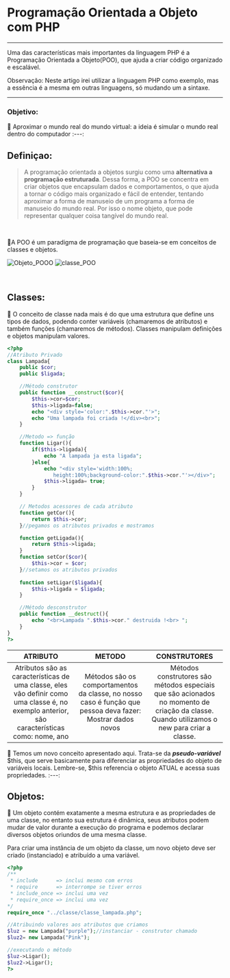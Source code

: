 <h1> Programação Orientada a Objeto com PHP</h1>
<hr>
<p> Uma das características mais importantes da linguagem PHP é a Programação Orientada a Objeto(POO), que ajuda a criar código organizado e escalável.</p>

Observação: Neste artigo irei utilizar a linguagem PHP como exemplo, mas a essência é a mesma em outras linguagens, só mudando um a sintaxe.
<hr>

### Objetivo: 
:dart: Aproximar o mundo real do mundo virtual: a ideia é simular o mundo real dentro do computador
:---:

## Definiçao: 
> A programação orientada a objetos surgiu como uma <strong> alternativa a programação estruturada</strong>. Dessa forma, a POO se concentra em criar objetos que encapsulam dados e comportamentos, o que ajuda a tornar o código mais organizado e fácil de entender, tentando aproximar a forma de manuseio de um programa a forma de manuseio do mundo real. Por isso o nome objeto, que pode representar qualquer coisa tangível do mundo real.
<br>

:large_blue_diamond:A POO é um paradigma de programação que baseia-se em conceitos de classes e objetos.

![Objeto_POOO](https://user-images.githubusercontent.com/86386469/233682930-0994c6f8-314c-48f3-9558-f59466273698.jpg)
![classe_POO](https://user-images.githubusercontent.com/86386469/233682943-3454b669-be6b-46c2-877a-aaf45238b2ab.jpg)


<br>

## Classes:
:pushpin: O conceito de classe nada mais é do que uma estrutura que define uns tipos de dados, podendo conter variáveis (chamaremos de atributos) e também funções (chamaremos de métodos). Classes manipulam definições e objetos manipulam valores.

```php
<?php
//Atributo Privado
class Lampada{
    public $cor;
    public $ligada;

    //Método construtor
    public function __construct($cor){
        $this->cor=$cor;
        $this->ligada=false;
        echo "<div style='color:".$this->cor."'>";
        echo "Uma lampada foi criada !</div><br>";
    }

    //Metodo => função
    function Ligar(){
        if($this->ligada){
            echo "A lampada ja esta ligada";
        }else{
            echo "<div style='width:100%;
               height:100%;background-color:".$this->cor."'></div>";
            $this->ligada= true;
        }
    }

    // Metodos acessores de cada atributo
    function getCor(){
        return $this->cor;
    }//pegamos os atributos privados e mostramos

    function getLigada(){
        return $this->ligada;
    }
    function setCor($cor){
        $this->cor = $cor;
    }//setamos os atributos privados
    
    function setLigar($ligada){
        $this->ligada = $ligada;
    }

    //Método desconstrutor
    public function __destruct(){
        echo "<br>Lampada ".$this->cor." destruida !<br> ";
    }
}
?>
```
ATRIBUTO | METODO | CONSTRUTORES
:---: | :---: | :---: 
Atributos são as características de uma classe, eles vão definir como uma classe é, no exemplo anterior, são características como: nome, ano | Métodos são os comportamentos da classe, no nosso caso é função que pessoa deva fazer: Mostrar dados novos | Métodos construtores são métodos especiais que são acionados no momento de criação da classe. Quando utilizamos o new para criar a classe.

:paperclip: Temos um novo conceito apresentado aqui. Trata-se da ***pseudo-variável*** $this, que serve basicamente para diferenciar as propriedades do objeto de variáveis locais. Lembre-se, $this referencia o objeto ATUAL e acessa suas propriedades.
:---:

## Objetos:
:pushpin: Um objeto contém exatamente a mesma estrutura e as propriedades de uma classe, no entanto sua estrutura é dinâmica, seus atributos podem mudar de valor durante a execução do programa e podemos declarar diversos objetos oriundos de uma mesma classe.

Para criar uma instância de um objeto da classe, um novo objeto deve ser criado (instanciado) e atribuído a uma variável.

```php
<?php 
/**
 * include      => inclui mesmo com erros
 * require      => interrompe se tiver erros
 * include_once => inclui uma vez
 * require_once => inclui uma vez
*/
require_once "../classe/classe_lampada.php";

//Atribuindo valores aos atributos que criamos
$luz = new Lampada("purple");//instanciar - construtor chamado
$luz2= new Lampada("Pink");

//executando o método
$luz->Ligar();
$luz2->Ligar();
?>
```

